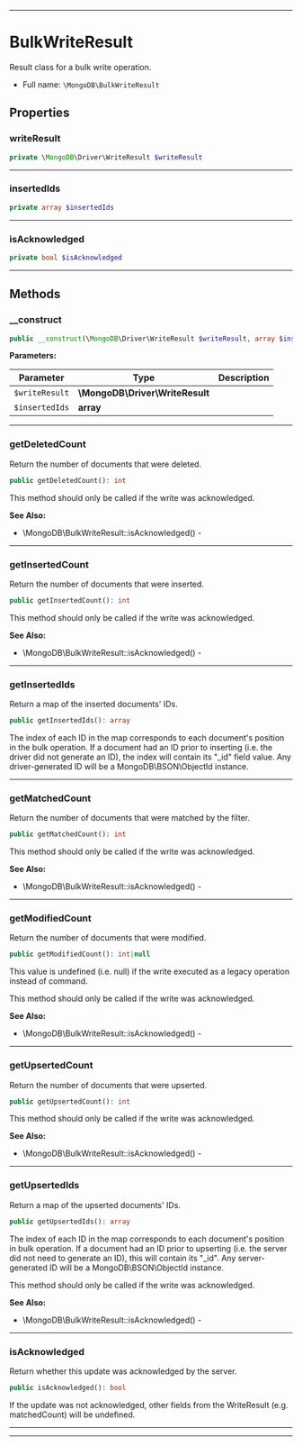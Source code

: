 ***

# BulkWriteResult

Result class for a bulk write operation.

* Full name: `\MongoDB\BulkWriteResult`

## Properties

### writeResult

```php
private \MongoDB\Driver\WriteResult $writeResult
```

***

### insertedIds

```php
private array $insertedIds
```

***

### isAcknowledged

```php
private bool $isAcknowledged
```

***

## Methods

### __construct

```php
public __construct(\MongoDB\Driver\WriteResult $writeResult, array $insertedIds): mixed
```

**Parameters:**

| Parameter | Type | Description |
|-----------|------|-------------|
| `$writeResult` | **\MongoDB\Driver\WriteResult** |  |
| `$insertedIds` | **array** |  |

***

### getDeletedCount

Return the number of documents that were deleted.

```php
public getDeletedCount(): int
```

This method should only be called if the write was acknowledged.

**See Also:**

* \MongoDB\BulkWriteResult::isAcknowledged() -

***

### getInsertedCount

Return the number of documents that were inserted.

```php
public getInsertedCount(): int
```

This method should only be called if the write was acknowledged.

**See Also:**

* \MongoDB\BulkWriteResult::isAcknowledged() -

***

### getInsertedIds

Return a map of the inserted documents' IDs.

```php
public getInsertedIds(): array
```

The index of each ID in the map corresponds to each document's position in the bulk operation. If a document had an ID
prior to inserting (i.e. the driver did not generate an ID), the index will contain its "_id"
field value. Any driver-generated ID will be a MongoDB\BSON\ObjectId instance.









***

### getMatchedCount

Return the number of documents that were matched by the filter.

```php
public getMatchedCount(): int
```

This method should only be called if the write was acknowledged.

**See Also:**

* \MongoDB\BulkWriteResult::isAcknowledged() -

***

### getModifiedCount

Return the number of documents that were modified.

```php
public getModifiedCount(): int|null
```

This value is undefined (i.e. null) if the write executed as a legacy operation instead of command.

This method should only be called if the write was acknowledged.

**See Also:**

* \MongoDB\BulkWriteResult::isAcknowledged() -

***

### getUpsertedCount

Return the number of documents that were upserted.

```php
public getUpsertedCount(): int
```

This method should only be called if the write was acknowledged.

**See Also:**

* \MongoDB\BulkWriteResult::isAcknowledged() -

***

### getUpsertedIds

Return a map of the upserted documents' IDs.

```php
public getUpsertedIds(): array
```

The index of each ID in the map corresponds to each document's position in bulk operation. If a document had an ID prior
to upserting (i.e. the server did not need to generate an ID), this will contain its "_id". Any server-generated ID will
be a MongoDB\BSON\ObjectId instance.

This method should only be called if the write was acknowledged.

**See Also:**

* \MongoDB\BulkWriteResult::isAcknowledged() -

***

### isAcknowledged

Return whether this update was acknowledged by the server.

```php
public isAcknowledged(): bool
```

If the update was not acknowledged, other fields from the WriteResult
(e.g. matchedCount) will be undefined.









***


***

